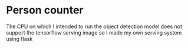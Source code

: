 # Person counter
The CPU on which I intended to run the object detection model does not support the tensorflow serving image so I made my own serving system using flask
